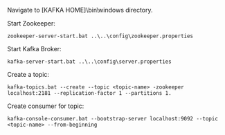 Navigate to [KAFKA HOME]\bin\windows directory.

Start Zookeeper:
```
zookeeper-server-start.bat ..\..\config\zookeeper.properties
```

Start Kafka Broker:
```
kafka-server-start.bat ..\..\config\server.properties
```

Create a topic:
```
kafka-topics.bat --create --topic <topic-name> -zookeeper localhost:2181 --replication-factor 1 --partitions 1.
```

Create consumer for topic:
```
kafka-console-consumer.bat --bootstrap-server localhost:9092 --topic <topic-name> --from-beginning
```